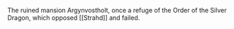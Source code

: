 The ruined mansion Argynvostholt, once a refuge of the Order of the Silver Dragon, which opposed [[Strahd]] and failed.